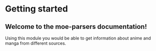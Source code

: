 # Getting started

## Welcome to the moe-parsers documentation!

Using this module you would be able to get information about anime and manga from different sources.
